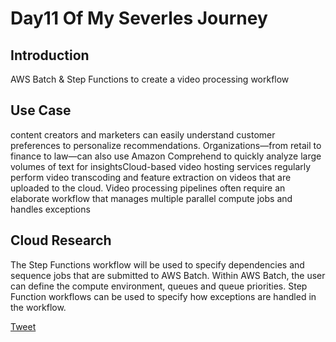 # Day11 Of My Severles Journey

## Introduction
AWS Batch & Step Functions to create a video processing workflow

## Use Case
content creators and marketers can easily understand customer preferences to personalize recommendations. Organizations—from retail to finance to law—can also use Amazon Comprehend to quickly analyze large volumes of text for insightsCloud-based video hosting services regularly perform video transcoding and feature extraction on videos that are uploaded to the cloud. Video processing pipelines often require an elaborate workflow that manages multiple parallel compute jobs and handles exceptions

## Cloud Research
The Step Functions workflow will be used to specify dependencies and sequence jobs that are submitted to AWS Batch. Within AWS Batch, the user can define the compute environment, queues and queue priorities. Step Function workflows can be used to specify how exceptions are handled in the workflow.


[Tweet](https://twitter.com/martynzYoung/status/1297859162777497604)